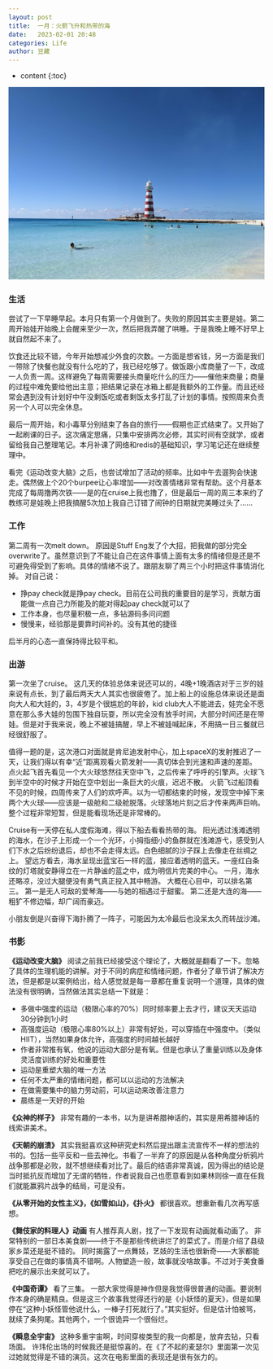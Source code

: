 ```yaml
---
layout: post
title:  一月：火箭飞升和热带的海
date:   2023-02-01 20:48
categories: Life
author: 豆藏
---
```


* content
{:toc}

![](https://github.com/roastchestnut/roastchestnut.github.io/raw/main/img/20230201/lighthouse.jpg)






### 生活
尝试了一下早睡早起。本月只有第一个月做到了。失败的原因其实主要是娃。第二周开始娃开始晚上会醒来至少一次，然后把我弄醒了哄睡。于是我晚上睡不好早上就自然起不来了。

饮食还比较不错，今年开始想减少外食的次数。一方面是想省钱，另一方面是我们一带除了快餐也就没有什么吃的了，我已经吃够了。做饭跟小库商量了一下，改成一人负责一周。这样避免了每周需要接头商量吃什么的压力——催他来商量；商量的过程中难免要给他出主意；把结果记录在冰箱上都是我额外的工作量。而且还经常会遇到没有计划好中午没剩饭吃或者剩饭太多打乱了计划的事情。按照周来负责另一个人可以完全休息。

最后一周开始，和小毒草分别结束了各自的旅行——假期也正式结束了。又开始了一起刷课的日子。这次痛定思痛，只集中安排两次必修，其实时间有空就学，或者留给我自己整理笔记。本月补课了网络和redis的基础知识，学习笔记还在继续整理中。

看完《运动改变大脑》之后，也尝试增加了活动的频率。比如中午去遛狗会快速走。偶然做上个20个burpee让心率增加——对改善情绪非常有帮助。这个月基本完成了每周撸两次铁——是的在cruise上我也撸了，但是最后一周的周三本来约了教练可是娃晚上把我搞醒5次加上我自己订错了闹钟的日期就完美睡过头了……




### 工作
第二周有一次melt down。
原因是Stuff Eng发了个大招，把我做的部分完全overwrite了。虽然意识到了不能让自己在这件事情上面有太多的情绪但是还是不可避免得受到了影响。具体的情绪不说了。跟朋友聊了两三个小时把这件事情消化掉。
对自己说：
* 挣pay check就是挣pay check。目前在公司我的重要目的是学习，贡献方面能做一点自己力所能及的能对得起pay check就可以了
* 工作本身，也尽量积极一点，多钻源码多问问题
* 慢慢来，经验那是要靠时间补的。没有其他的捷径

后半月的心态一直保持得比较平和。



### 出游
第一次坐了cruise。
这几天的体验总体来说还可以的，4晚+1晚酒店对于三岁的娃来说有点长，到了最后两天大人其实也很疲倦了。加上船上的设施总体来说还是面向大人和大娃的，3，4岁是个很尴尬的年龄，kid club大人不能进去，娃完全不愿意在那么多大娃的包围下独自玩耍，所以完全没有放手时间，大部分时间还是在带娃。但是对于我来说，晚上不被娃搞醒，早上不被娃喊起床，不用搞一日三餐就已经很舒服了。

值得一题的是，这次港口对面就是肯尼迪发射中心，加上spaceX的发射推迟了一天，让我们得以有幸“近”距离观看火箭发射——真切体会到光速和声速的差距。
点火起飞首先看见一个大火球悠然往天空中飞，之后传来了呼呼的引擎声。火球飞到半空中的时候才开始在空中划出一条巨大的火痕，迟迟不散。
火箭飞过船顶看不见的时候，四周传来了人们的欢呼声。以为一切都结束的时候，发现空中掉下来两个大火球——应该是一级舱和二级舱脱落。火球落地片刻之后才传来两声巨响。
整个过程非常短暂，但是能看现场还是非常棒的。


Cruise有一天停在私人度假海滩，得以下船去看看热带的海。
阳光透过浅滩透明的海水，在沙子上形成一个一个光环，小拇指细小的鱼群就在浅滩游弋，感受到人们下水之后纷纷退后，却也不会走得太远。白色细腻的沙子踩上去像走在丝绸之上。
望远方看去，海水呈现出蓝宝石一样的蓝，接应着透明的蓝天。一座红白条纹的灯塔就安静得立在一片静谧的蓝之中，成为明信片完美的中心。
一月，海水还略凉，没过大腿便没有勇气真正投入其中畅游。
大概在心目中，可以排名第三。
第一是无人可敌的爱琴海——与她的相遇过于甜蜜。
第二还是大连的海——粗犷不修边幅，却广阔而豪迈。

小朋友倒是兴奋得下海扑腾了一阵子，可能因为太冷最后也没呆太久而转战沙滩。


### 书影

**《运动改变大脑》**
阅读之前我已经接受这个理论了，大概就是翻看了一下。忽略了具体的生理机能的讲解。对于不同的病症和情绪问题，作者分了章节讲了解决方法，但是都是以案例给出，给人感觉就是每一章都在重复说明一个道理，具体的做法没有很明确，当然做法其实总结一下就是：
* 多做中强度的运动（极限心率的70%）同时频率要上去才行，建议天天运动30分钟到1小时
* 高强度运动（极限心率80%以上）非常有好处，可以穿插在中强度中。（类似HIIT），当然如果身体允许，高强度的时间越长越好
* 作者非常推有氧，他说的运动大部分是有氧。但是也承认了重量训练以及身体灵活度训练的好处和重要性
* 运动是重塑大脑的唯一方法
* 任何不太严重的情绪问题，都可以以运动的方法解决
* 在做需要集中的脑力劳动前，可以运动来改善注意力
* 晨练是一天好的开始


**《众神的样子》**
非常有趣的一本书，以为是讲希腊神话的，其实是用希腊神话的线索讲美术。


**《天朝的崩溃》**
其实我挺喜欢这种研究史料然后提出跟主流宣传不一样的想法的书的。包括一些平反和一些去神化。书看了一半弃了的原因是从各种角度分析鸦片战争那都是必败，就不想继续看对比了。最后的结语非常真诚，因为得出的结论是当时抵抗反而增加了无谓的牺牲，作者说我自己也愿意看到如果林则徐一直在任我们就能赢鸦片战争的结局，可是没有。

**《从零开始的女性主义》，《如雪如山》，《扑火》**
都很喜欢。想重新看几次再写感想。

**《舞伎家的料理人》动画**
有人推荐真人剧，找了一下发现有动画就看动画了。
非常特别的一部日本美食剧——终于不是那些传统讲烂了的菜式了。而是介绍了县级家乡菜还是挺不错的。 同时揭露了一点舞妓，艺妓的生活也很新奇——大家都能享受自己在做的事情真不错啊。人物塑造一般，故事就没啥故事。不过对于美食番把吃的展示出来就可以了。


**《中国奇谭》**
看了三集。
一部大家觉得是神作但是我觉得很普通的动画。要说制作本身的确是精良。但是这三个故事我觉得还行的是《小妖怪的夏天》，但是如果停在“这种小妖怪管他说什么，一棒子打死就行了。”其实挺好。但是估计怕被骂，就续了条狗尾。其他两个，一个很诡异一个很俗烂。


**《瞬息全宇宙》**
这种多重宇宙啊，时间穿梭类型的我一向都是，放弃去钻，只看场面。
许玮伦出场的时候我还是挺惊喜的。在《了不起的麦瑟尔》里面第一次见过她就觉得是不错的演员。这次在电影里面的表现还是很有张力的。

